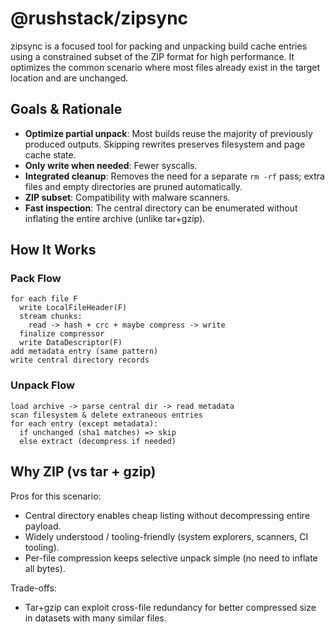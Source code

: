 # @rushstack/zipsync

zipsync is a focused tool for packing and unpacking build cache entries using a constrained subset of the ZIP format for high performance. It optimizes the common scenario where most files already exist in the target location and are unchanged.

## Goals & Rationale

- **Optimize partial unpack**: Most builds reuse the majority of previously produced outputs. Skipping rewrites preserves filesystem and page cache state.
- **Only write when needed**: Fewer syscalls.
- **Integrated cleanup**: Removes the need for a separate `rm -rf` pass; extra files and empty directories are pruned automatically.
- **ZIP subset**: Compatibility with malware scanners.
- **Fast inspection**: The central directory can be enumerated without inflating the entire archive (unlike tar+gzip).

## How It Works

### Pack Flow

```
for each file F
  write LocalFileHeader(F)
  stream chunks:
    read -> hash + crc + maybe compress -> write
  finalize compressor
  write DataDescriptor(F)
add metadata entry (same pattern)
write central directory records
```

### Unpack Flow

```
load archive -> parse central dir -> read metadata
scan filesystem & delete extraneous entries
for each entry (except metadata):
  if unchanged (sha1 matches) => skip
  else extract (decompress if needed)
```

## Why ZIP (vs tar + gzip)

Pros for this scenario:

- Central directory enables cheap listing without decompressing entire payload.
- Widely understood / tooling-friendly (system explorers, scanners, CI tooling).
- Per-file compression keeps selective unpack simple (no need to inflate all bytes).

Trade-offs:

- Tar+gzip can exploit cross-file redundancy for better compressed size in datasets with many similar files.
